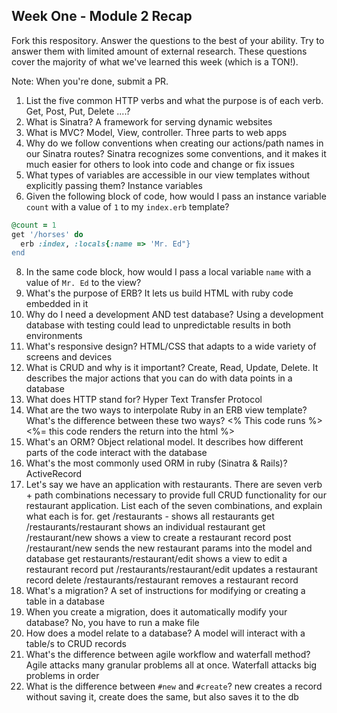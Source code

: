 ## Week One - Module 2 Recap

Fork this respository. Answer the questions to the best of your ability. Try to answer them with limited amount of external research. These questions cover the majority of what we've learned this week (which is a TON!). 

Note: When you're done, submit a PR. 

1. List the five common HTTP verbs and what the purpose is of each verb.
Get, Post, Put, Delete ....?
2. What is Sinatra?
A framework for serving dynamic websites
4. What is MVC?
Model, View, controller. Three parts to web apps
5. Why do we follow conventions when creating our actions/path names in our Sinatra routes?
Sinatra recognizes some conventions, and it makes it much easier for others to look into code and change or fix issues
6. What types of variables are accessible in our view templates without explicitly passing them?
Instance variables
7. Given the following block of code, how would I pass an instance variable `count` with a value of `1` to my `index.erb` template?
  
  ```ruby
  @count = 1
  get '/horses' do
    erb :index, :locals{:name => 'Mr. Ed"}
  end
  ```

8. In the same code block, how would I pass a local variable `name` with a value of `Mr. Ed` to the view?
9. What's the purpose of ERB?
It lets us build HTML with ruby code embedded in it
10. Why do I need a development AND test database?
Using a development database with testing could lead to unpredictable results in both environments
11. What's responsive design?
HTML/CSS that adapts to a wide variety of screens and devices
12. What is CRUD and why is it important?
Create, Read, Update, Delete. It describes the major actions that you can do with data points in a database
13. What does HTTP stand for? 
Hyper Text Transfer Protocol
14. What are the two ways to interpolate Ruby in an ERB view template? What's the difference between these two ways?
<% This code runs %> <%= this code renders the return into the html %>
15. What's an ORM?
Object relational model. It describes how different parts of the code interact with the database
16. What's the most commonly used ORM in ruby (Sinatra & Rails)?
ActiveRecord
17. Let's say we have an application with restaurants. There are seven verb + path combinations necessary to provide full CRUD functionality for our restaurant application. List each of the seven combinations, and explain what each is for.
get /restaurants - shows all restaurants
get /restaurants/restaurant shows an individual restaurant
get /restaurant/new shows a view to create a restaurant record
post /restaurant/new sends the new restaurant params into the model and database
get restaurants/restaurant/edit shows a view to edit a restaurant record
put /restaurants/restaurant/edit updates a restaurant record
delete /restaurants/restaurant removes a restaurant record
18. What's a migration? 
A set of instructions for modifying or creating a table in a database
19. When you create a migration, does it automatically modify your database?
No, you have to run a make file 
20. How does a model relate to a database?
A model will interact with a table/s to CRUD records
21. What's the difference between agile workflow and waterfall method?
Agile attacks many granular problems all at once. Waterfall attacks big problems in order
22. What is the difference between `#new` and `#create`?
new creates a record without saving it, create does the same, but also saves it to the db
